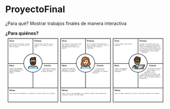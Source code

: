 # ProyectoFinal
¿Para qué? Mostrar trabajos finales de manera interactiva

**¿Para quiénes?**
![Arquetipos](readme/arquetipos.png)
